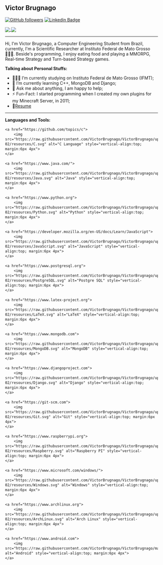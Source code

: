 ## Victor Brugnago
[![GitHub followers](https://img.shields.io/github/followers/VictorBrugnago?label=GitHub%20Followers)](https://github.com/VictorBrugnago?tab=followers)
[![Linkedin Badge](https://img.shields.io/badge/VictorBrugnago-blue?style=flat&logo=Linkedin&logoColor=white&link=https://www.linkedin.com/in/joão-victor-brugnago-de-rezende/)](https://www.linkedin.com/in/joão-victor-brugnago-de-rezende/)

<a href="https://github.com/VictorBrugnago/github-readme-stats">
    <img align="center" src="https://github-readme-stats.vercel.app/api/top-langs/?username=VictorBrugnago&layout=compact" />
</a>
<a href="https://github.com/VictorBrugnago/github-readme-stats">
    <img align="center" src="https://github-readme-stats.vercel.app/api?username=VictorBrugnago&show_icons=true&hide_rank=true&count_private=true&hide=stars" />
</a>

---------------------------------------------------------------------------------------------------------------------------------------------------------------------------------
Hi, I'm Victor Brugnago, a Computer Engineering Student from Brazil, currently, I'm a Scientific Researcher at Instituto Federal de Mato Grosso 🙍🏽‍♂️. Beside's programming, I enjoy eating food and playing a MMORPG, Real-time Strategy and Turn-based Strategy games.

**Talking about Personal Stuffs:**

- 👨🏽‍💻 I’m currently studying on Instituto Federal de Mato Grosso (IFMT);
- 🌱 I’m currently learning C++, MongoDB and Django; 
- 💬 Ask me about anything, I am happy to help;
- ⚡️ Fun-Fact: I started programming when I created my own plugins for my Minecraft Server, in 2011;
- 📝[Resume](http://lattes.cnpq.br/2439519957293998)

---------------------------------------------------------------------------------------------------------------------------------------------------------------------------------
**Languages and Tools:**  

<p align="center">
    
    <a href="https://github.com/topics/c">
        <img src="https://raw.githubusercontent.com/VictorBrugnago/VictorBrugnago/update-02/resources/C.svg" alt="C Language" style="vertical-align:top; margin:6px 4px">
    </a>
    
    <a href="https://www.java.com/">
        <img src="https://raw.githubusercontent.com/VictorBrugnago/VictorBrugnago/update-02/resources/Java.svg" alt="Java" style="vertical-align:top; margin:6px 4px">
    </a>
    
    <a href="https://www.python.org">
        <img src="https://raw.githubusercontent.com/VictorBrugnago/VictorBrugnago/update-02/resources/Python.svg" alt="Python" style="vertical-align:top; margin:6px 4px">
    </a>
    
    <a href="https://developer.mozilla.org/en-US/docs/Learn/JavaScript">
        <img src="https://raw.githubusercontent.com/VictorBrugnago/VictorBrugnago/update-02/resources/JavaScript.svg" alt="JavaScript" style="vertical-align:top; margin:6px 4px">
    </a>
    
    <a href="https://www.postgresql.org">
        <img src="https://raw.githubusercontent.com/VictorBrugnago/VictorBrugnago/update-02/resources/PostgreSQL.svg" alt="Postgre SQL" style="vertical-align:top; margin:6px 4px">
    </a>
    
    <a href="https://www.latex-project.org">
        <img src="https://raw.githubusercontent.com/VictorBrugnago/VictorBrugnago/update-02/resources/LaTeX.svg" alt="LaTeX" style="vertical-align:top; margin:6px 4px">
    </a>
    
    <a href="https://www.mongodb.com">
        <img src="https://raw.githubusercontent.com/VictorBrugnago/VictorBrugnago/update-02/resources/MongoDB.svg" alt="MongoDB" style="vertical-align:top; margin:6px 4px">
    </a>
    
    <a href="https://www.djangoproject.com">
        <img src="https://raw.githubusercontent.com/VictorBrugnago/VictorBrugnago/update-02/resources/Django.svg" alt="Django" style="vertical-align:top; margin:6px 4px">
    </a>
    
    <a href="https://git-scm.com">
        <img src="https://raw.githubusercontent.com/VictorBrugnago/VictorBrugnago/update-02/resources/Git.svg" alt="Git" style="vertical-align:top; margin:6px 4px">
    </a>
    
    <a href="https://www.raspberrypi.org">
        <img src="https://raw.githubusercontent.com/VictorBrugnago/VictorBrugnago/update-02/resources/Raspberry.svg" alt="Raspberry PI" style="vertical-align:top; margin:6px 4px">
    </a>
    
    <a href="https://www.microsoft.com/windows/">
        <img src="https://raw.githubusercontent.com/VictorBrugnago/VictorBrugnago/update-02/resources/Windows.svg" alt="Windows" style="vertical-align:top; margin:6px 4px">
    </a>
    
    <a href="https://www.archlinux.org">
        <img src="https://raw.githubusercontent.com/VictorBrugnago/VictorBrugnago/update-02/resources/ArchLinux.svg" alt="Arch Linux" style="vertical-align:top; margin:6px 4px">
    </a>
    
    <a href="https://www.android.com">
        <img src="https://raw.githubusercontent.com/VictorBrugnago/VictorBrugnago/master/resources/Android.svg" alt="Android" style="vertical-align:top; margin:6px 4px">
    </a>
</p>
